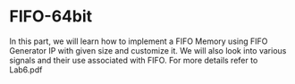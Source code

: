# FIFO-64bit
In this part, we will learn how to implement a FIFO Memory using FIFO Generator IP with given size and customize it. We will also look into various signals and their use associated with FIFO. For more details refer to Lab6.pdf
